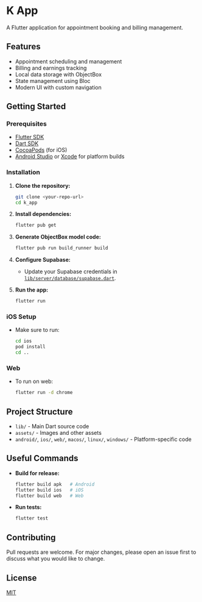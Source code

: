 # K App

A Flutter application for appointment booking and billing management.

## Features

- Appointment scheduling and management
- Billing and earnings tracking
- Local data storage with ObjectBox
- State management using Bloc
- Modern UI with custom navigation

## Getting Started

### Prerequisites

- [Flutter SDK](https://docs.flutter.dev/get-started/install)
- [Dart SDK](https://dart.dev/get-dart)
- [CocoaPods](https://guides.cocoapods.org/using/getting-started.html) (for iOS)
- [Android Studio](https://developer.android.com/studio) or [Xcode](https://developer.apple.com/xcode/) for platform builds

### Installation

1. **Clone the repository:**
   ```sh
   git clone <your-repo-url>
   cd k_app
   ```

2. **Install dependencies:**
   ```sh
   flutter pub get
   ```

3. **Generate ObjectBox model code:**
   ```sh
   flutter pub run build_runner build
   ```

4. **Configure Supabase:**
   - Update your Supabase credentials in [`lib/server/database/supabase.dart`](lib/server/database/supabase.dart).

5. **Run the app:**
   ```sh
   flutter run
   ```

### iOS Setup

- Make sure to run:
  ```sh
  cd ios
  pod install
  cd ..
  ```

### Web

- To run on web:
  ```sh
  flutter run -d chrome
  ```

## Project Structure

- `lib/` - Main Dart source code
- `assets/` - Images and other assets
- `android/`, `ios/`, `web/`, `macos/`, `linux/`, `windows/` - Platform-specific code

## Useful Commands

- **Build for release:**
  ```sh
  flutter build apk   # Android
  flutter build ios   # iOS
  flutter build web   # Web
  ```

- **Run tests:**
  ```sh
  flutter test
  ```

## Contributing

Pull requests are welcome. For major changes, please open an issue first to discuss what you would like to change.

## License

[MIT](LICENSE)
